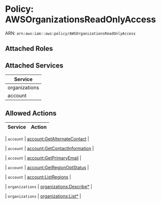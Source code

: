 # Policy: AWSOrganizationsReadOnlyAccess

ARN: `arn:aws:iam::aws:policy/AWSOrganizationsReadOnlyAccess`

## Attached Roles

## Attached Services

| Service |
|---------|
| organizations |
| account |

## Allowed Actions

| Service | Action |
|:-------:|--------|

| `account` | [account:GetAlternateContact](../actions.md#account:getalternatecontact) |

| `account` | [account:GetContactInformation](../actions.md#account:getcontactinformation) |

| `account` | [account:GetPrimaryEmail](../actions.md#account:getprimaryemail) |

| `account` | [account:GetRegionOptStatus](../actions.md#account:getregionoptstatus) |

| `account` | [account:ListRegions](../actions.md#account:listregions) |

| `organizations` | [organizations:Describe*](../actions.md#organizations:describeall) |

| `organizations` | [organizations:List*](../actions.md#organizations:listall) |
